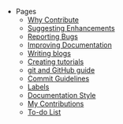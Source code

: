- Pages
    - <a href="#/pages/Why-contribute">Why Contribute</a>
    - <a href="#/pages/Suggesting-enhancements">Suggesting Enhancements</a>
    - <a href="#/pages/Reporting-bugs">Reporting Bugs</a>
    - <a href="#/pages/Improving-docs">Improving Documentation</a>
    - <a href="#/pages/Writing-blogs">Writing blogs</a>
    - <a href="#/pages/Creating-tutorials">Creating tutorials</a>
    - <a href="#/pages/Git-and-Github">git and GitHub guide</a>
    - <a href="#/pages/Commit-guidelines">Commit Guidelines</a>
    - <a href="#/pages/Labels">Labels</a>
    - <a href="#/pages/Documentation-style">Documentation Style</a>
    - <a href="#/pages/My-contributions/README">My Contributions</a>
    - <a href="#/TO-DO">To-do List</a>